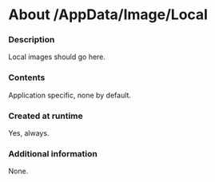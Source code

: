 ﻿# About /AppData/Image/Local

### Description
Local images should go here.

### Contents
Application specific, none by default.

### Created at runtime
Yes, always.

### Additional information
None.